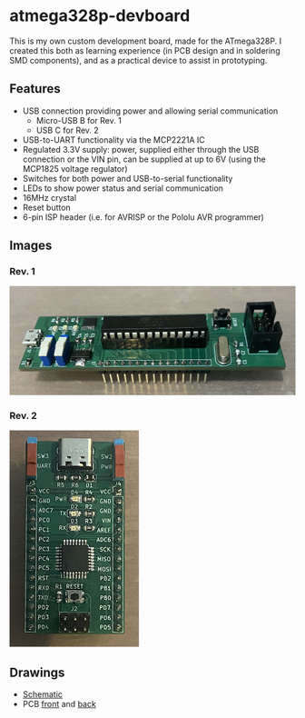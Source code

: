 # atmega328p-devboard

This is my own custom development board, made for the ATmega328P. I created this both as learning experience (in PCB design and in soldering SMD components), and as a practical device to assist in prototyping.

## Features
- USB connection providing power and allowing serial communication
  - Micro-USB B for Rev. 1
  - USB C for Rev. 2
- USB-to-UART functionality via the MCP2221A IC
- Regulated 3.3V supply: power, supplied either through the USB connection or the VIN pin, can be supplied at up to 6V (using the MCP1825 voltage regulator)
- Switches for both power and USB-to-serial functionality
- LEDs to show power status and serial communication
- 16MHz crystal
- Reset button
- 6-pin ISP header (i.e. for AVRISP or the Pololu AVR programmer)

## Images

### Rev. 1
![PCB v1 Image](https://github.com/sam-james-harding/atmega328p-devboard/blob/main/rev_1/documents/pcb.png)

### Rev. 2
![PCB v2 Image](https://github.com/sam-james-harding/atmega328p-devboard/blob/main/rev_2/documents/pcb.png)

## Drawings
- [Schematic](https://github.com/sam-james-harding/atmega328p-devboard/blob/main/rev_1/documents/Schematic.pdf)
- PCB [front](https://github.com/sam-james-harding/atmega328p-devboard/blob/main/rev_1/documents/PCB%20Front.pdf)
and [back](https://github.com/sam-james-harding/atmega328p-devboard/blob/main/rev_1/documents/PCB%20Back.pdf)

